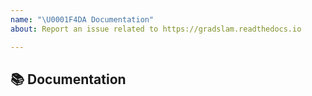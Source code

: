 ```yaml
---
name: "\U0001F4DA Documentation"
about: Report an issue related to https://gradslam.readthedocs.io

---
```


## 📚 Documentation

<!-- A clear and concise description of what content in https://gradslam.readthedocs.io is an issue. -->

